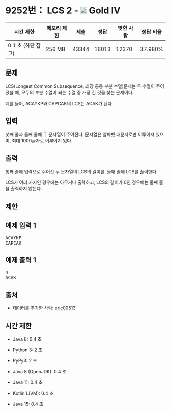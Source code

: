 # 9252번： LCS 2 - <img src="https://static.solved.ac/tier_small/12.svg" style="height:20px" /> Gold IV



| 시간 제한 | 메모리 제한 | 제출 | 정답 | 맞힌 사람 | 정답 비율 |
| --- | --- | --- | --- | --- | --- |
| 0.1 초  (하단 참고) | 256 MB | 43344 | 16013 | 12370 | 37.980% |
## 문제

LCS(Longest Common Subsequence, 최장 공통 부분 수열)문제는 두 수열이 주어졌을 때, 모두의 부분 수열이 되는 수열 중 가장 긴 것을 찾는 문제이다.

예를 들어, ACAYKP와 CAPCAK의 LCS는 ACAK가 된다.

## 입력

첫째 줄과 둘째 줄에 두 문자열이 주어진다. 문자열은 알파벳 대문자로만 이루어져 있으며, 최대 1000글자로 이루어져 있다.

## 출력

첫째 줄에 입력으로 주어진 두 문자열의 LCS의 길이를, 둘째 줄에 LCS를 출력한다.

LCS가 여러 가지인 경우에는 아무거나 출력하고, LCS의 길이가 0인 경우에는 둘째 줄을 출력하지 않는다.

## 제한

## 예제 입력 1

<pre>ACAYKP
CAPCAK
</pre>
## 예제 출력 1

<pre>4
ACAK
</pre>
## 출처

- 데이터를 추가한 사람: [eric00513](/user/eric00513)

## 시간 제한

- Java 8: 0.4 초

- Python 3: 2 초

- PyPy3: 2 초

- Java 8 (OpenJDK): 0.4 초

- Java 11: 0.4 초

- Kotlin (JVM): 0.4 초

- Java 15: 0.4 초